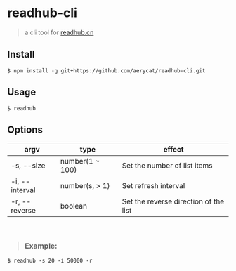 # readhub-cli
> a cli tool for [readhub.cn](https://readhub.cn)

## Install
```
$ npm install -g git+https://github.com/aerycat/readhub-cli.git
```

## Usage
```
$ readhub
```

## Options
| argv           | type               | effect                                |
| -------------- | ------------------ |-------------------------------------- |
| -s, --size     | number(1 ~ 100)    | Set the number of list items          |
| -i, --interval | number(s, > 1)     | Set refresh interval                  |
| -r, --reverse  | boolean            | Set the reverse direction of the list |
<br />

> ### Example:
```
$ readhub -s 20 -i 50000 -r
```
